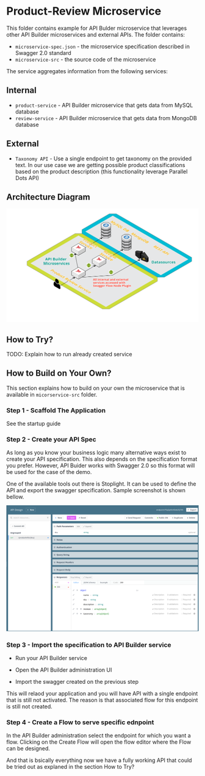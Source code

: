 # Product-Review Microservice

This folder contains example for API Bulder microservice that leverages other API Builder microservices and external APIs. The folder contains:

* `microservice-spec.json` - the microservice specification described in Swagger 2.0 standard
* `microservice-src` - the source code of the microservice

The service aggregates information from the following services:

## Internal 
* `product-service` - API Builder microservice that gets data from MySQL database
* `review-service` - API Builder microservice that gets data from MongoDB database

## External
* `Taxonomy API` - Use a single endpoint to get taxonomy on the provided text. In our use case we are getting possible product classifications based on the product description (this functionality leverage Parallel Dots API)

## Architecture Diagram

![Stoplight](./images/architecture.png)

## How to Try?

TODO: Explain how to run already created service

## How to Build on Your Own?

This section explains how to build on your own the microservice that is available in `micorservice-src` folder.

### Step 1 - Scaffold The Application

See the startup guide

### Step 2 - Create your API Spec

As long as you know your business logic many alternative ways exist to create your API specification. This also depends on the specification format you prefer. However, API Buider works with Swagger 2.0 so this format will be used for the case of the demo.

One of the available tools out there is Stoplight. It can be used to define the API and export the swagger specification. Sample screenshot is shown bellow.

![Stoplight](./images/stoplight.png)

### Step 3 - Import the specification to API Builder service

* Run your API Builder service

* Open the API Builder administration UI

* Import the swagger created on the previous step

This will relaod your application and you will have API with a single endpoint that is still not activated. The reason is that associated flow for this endpoint is still not created.

### Step 4 - Create a Flow to serve specific ednpoint

In the API Builder administration select the endpoint for which you want a flow. Clicking on the Create Flow will open the flow editor where the Flow can be designed.

And that is bsically everything now we have a fully working API that could be tried out as explaned in the section How to Try?